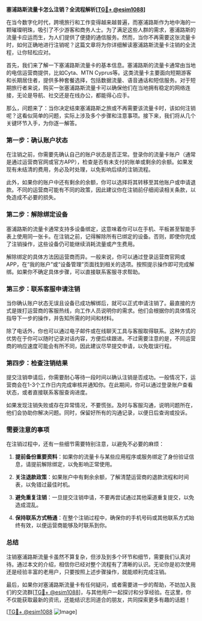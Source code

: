 **塞浦路斯流量卡怎么注销？全流程解析[[TG💪+ @esim1088](https://t.me/s/esim1088)]**

在当今数字化时代，跨境旅行和工作变得越来越普遍，而塞浦路斯作为地中海的一颗璀璨明珠，吸引了不少游客和商务人士。为了满足这些人群的需求，塞浦路斯的流量卡应运而生，为人们提供了便捷的通信服务。然而，当你不再需要这张流量卡时，如何正确地进行注销呢？这篇文章将为你详细解读塞浦路斯流量卡注销的全流程，让你轻松应对。

首先，我们来了解一下塞浦路斯流量卡的基本信息。塞浦路斯的流量卡通常由当地的电信运营商提供，比如Cyta、MTN Cyprus等。这类流量卡主要面向短期游客和长期居住者，提供多种套餐选择，包括数据流量、语音通话和短信服务。对于短期旅行者来说，购买一张塞浦路斯流量卡可以确保他们在当地拥有稳定的网络连接，无论是导航、社交还是在线办公，都能得心应手。

那么，问题来了：当你决定结束塞浦路斯之旅或不再需要该流量卡时，该如何注销呢？这看似简单的问题，实际上涉及多个步骤和注意事项。接下来，我们将从几个关键环节入手，为你逐一解答。

### 第一步：确认账户状态

在注销之前，你需要先确认自己的账户状态是否正常。登录你的流量卡账户（通常是通过运营商官网或官方APP），检查是否有未支付的账单或剩余的余额。如果发现有未结清的费用，务必及时处理，以免影响后续的注销流程。

此外，如果你的账户中还有剩余的余额，你可以选择将其转移至其他账户或申请退款。不同的运营商可能有不同的政策，因此建议你在注销前仔细阅读相关条款，以免造成不必要的损失。

### 第二步：解除绑定设备

塞浦路斯的流量卡通常支持多设备绑定，这意味着你可以在手机、平板甚至智能手表上使用同一张卡。在注销之前，记得解除所有已绑定的设备。否则，即使你完成了注销操作，这些设备仍可能继续消耗流量或产生费用。

解除绑定的具体方法因运营商而异。一般来说，你可以通过登录运营商官网或APP，在“我的账户”或“设备管理”页面找到相关的选项。按照提示操作即可完成解绑。如果你不确定具体步骤，可以直接联系客服寻求帮助。

### 第三步：联系客服申请注销

当你确认账户状态无误且设备已成功解绑后，就可以正式申请注销了。最直接的方式是拨打运营商的客服热线，向工作人员说明你的需求。他们会根据你的具体情况指导下一步的操作，并告知所需的时间和材料。

除了电话外，你也可以通过电子邮件或在线聊天工具与客服取得联系。这种方式的优势在于你可以随时记录对话内容，方便后续跟进。不过需要注意的是，不同运营商的响应速度可能会有所不同，因此建议尽早提交申请，以免耽误行程。

### 第四步：检查注销结果

提交注销申请后，你需要耐心等待一段时间以确认注销是否成功。一般情况下，运营商会在1-3个工作日内完成审核并通知你。在此期间，你可以通过登录账户查看状态，或者直接联系客服查询进度。

如果发现注销失败或存在异常情况，不要慌张。及时与客服沟通，说明问题所在，他们会协助你解决问题。同时，保留好所有的沟通记录，以便日后查询或投诉。

### 需要注意的事项

在注销过程中，还有一些细节需要特别注意，以避免不必要的麻烦：

1. **提前备份重要资料**：如果你的流量卡与某些应用程序或服务绑定了身份验证信息，请提前解除绑定，以免影响正常使用。
   
2. **关注退款政策**：如果账户中有剩余余额，了解清楚运营商的退款流程和时间表，以免错过最佳时机。

3. **避免重复注销**：一旦提交注销申请，不要再尝试通过其他渠道重复提交，以免造成混乱。

4. **保持联系方式畅通**：在整个注销过程中，确保你的手机号码或其他联系方式始终有效，以便运营商能够及时联系到你。

### 总结

注销塞浦路斯流量卡虽然不算复杂，但涉及到多个环节和细节，需要我们认真对待。通过本文的介绍，相信你已经对整个流程有了清晰的认识。无论你是初次使用还是经验丰富的老用户，只要按照上述步骤操作，就能顺利完成注销。

最后，如果你对塞浦路斯流量卡有任何疑问，或者需要进一步的帮助，不妨加入我们的交流群[[TG💪+ @esim1088](https://t.me/s/esim1088)]，与其他用户一起探讨和分享经验。在这里，你不仅能获取最新的资讯，还能结识志同道合的朋友，共同探索更多有趣的话题！

[[TG💪+ @esim1088](https://t.me/s/esim1088) ![Image](https://i.postimg.cc/4NQfJmqS/Snipaste-2025-05-13-00-14-12.png)]